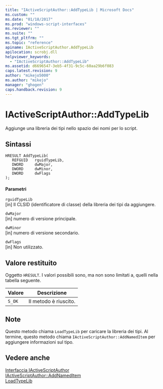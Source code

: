 ```yaml
---
title: "IActiveScriptAuthor::AddTypeLib | Microsoft Docs"
ms.custom: ""
ms.date: "01/18/2017"
ms.prod: "windows-script-interfaces"
ms.reviewer: ""
ms.suite: ""
ms.tgt_pltfrm: ""
ms.topic: "reference"
apiname: IActiveScriptAuthor.AddTypeLib
apilocation: scrobj.dll
helpviewer_keywords: 
  - "IActiveScriptAuthor::AddTypeLib"
ms.assetid: d6696547-3eb5-4f31-9c5c-60aa29b6f083
caps.latest.revision: 9
author: "mikejo5000"
ms.author: "mikejo"
manager: "ghogen"
caps.handback.revision: 9
---
```

# IActiveScriptAuthor::AddTypeLib
Aggiunge una libreria dei tipi nello spazio dei nomi per lo script.  
  
## Sintassi  
  
```  
HRESULT AddTypeLib(  
   REFGUID   rguidTypeLib,  
   DWORD     dwMajor,  
   DWORD     dwMinor,  
   DWORD     dwFlags  
);  
```  
  
#### Parametri  
 `rguidTypeLib`  
 \[in\] Il CLSID \(identificatore di classe\) della libreria dei tipi da aggiungere.  
  
 `dwMajor`  
 \[in\] numero di versione principale.  
  
 `dwMinor`  
 \[in\] numero di versione secondario.  
  
 `dwFlags`  
 \[in\] Non utilizzato.  
  
## Valore restituito  
 Oggetto `HRESULT`.  I valori possibili sono, ma non sono limitati a, quelli nella tabella seguente.  
  
|Valore|Descrizione|  
|------------|-----------------|  
|`S_OK`|Il metodo è riuscito.|  
  
## Note  
 Questo metodo chiama `LoadTypeLib` per caricare la libreria dei tipi.  Al termine, questo metodo chiama `IActiveScriptAuthor::AddNamedItem` per aggiungere informazioni sul tipo.  
  
## Vedere anche  
 [Interfaccia IActiveScriptAuthor](../../winscript/reference/iactivescriptauthor-interface.md)   
 [IActiveScriptAuthor::AddNamedItem](../../winscript/reference/iactivescriptauthor-addnameditem.md)   
 [LoadTypeLib](http://msdn.microsoft.com/it-it/155b48e5-5438-409e-9342-630a6a500f60)
